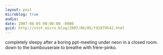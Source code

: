 ```yaml
---
layout: post
microblog: true
audio: 
date: 2007-06-05 00:00:00 -0000
guid: http://xtof.micro.blog/2007/06/05/t91979542.html
---
```

completely sleepy after a boring ppt-meeting under neon in a closed room. down to the bambouseraie to breathe with frère-pinko.
